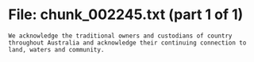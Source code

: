 ﻿# File: chunk_002245.txt (part 1 of 1)
```
We acknowledge the traditional owners and custodians of country throughout Australia and acknowledge their continuing connection to land, waters and community.
```

